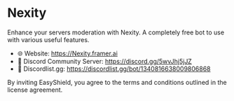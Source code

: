 # Nexity
Enhance your servers moderation with Nexity. A completely free bot to use with various useful features.

- 🌐 Website: https://Nexity.framer.ai
- 👋 Discord Community Server: https://discord.gg/5wvJhj5jJZ
- 🚀 Discordlist.gg: https://discordlist.gg/bot/1340816638009806868

By inviting EasyShield, you agree to the terms and conditions outlined in the license agreement.
